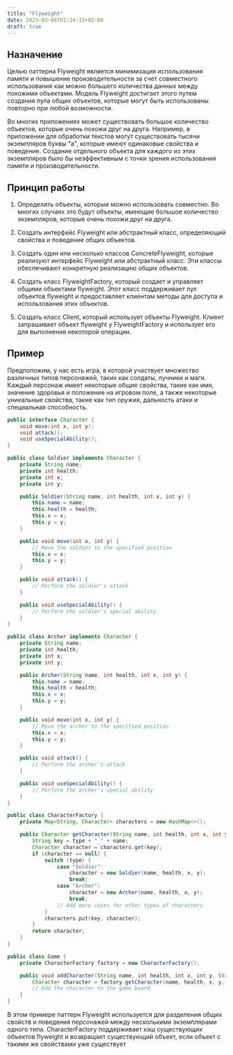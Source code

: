 ```yaml
---
title: "Flyweight"
date: 2023-03-06T01:24:33+02:00
draft: true
---
```


## Назначение

Целью паттерна Flyweight является минимизация использования памяти и повышение производительности за счет совместного использования как можно большего количества данных между похожими объектами. Модель Flyweight достигает этого путем создания пула общих объектов, которые могут быть использованы повторно при любой возможности.

Во многих приложениях может существовать большое количество объектов, которые очень похожи друг на друга. Например, в приложении для обработки текстов могут существовать тысячи экземпляров буквы "a", которые имеют одинаковые свойства и поведение. Создание отдельного объекта для каждого из этих экземпляров было бы неэффективным с точки зрения использования памяти и производительности.

## Принцип работы

1. Определить объекты, которые можно использовать совместно. Во многих случаях это будут объекты, имеющие большое количество экземпляров, которые очень похожи друг на друга.

2. Создать интерфейс Flyweight или абстрактный класс, определяющий свойства и поведение общих объектов.

3. Создать один или несколько классов ConcreteFlyweight, которые реализуют интерфейс Flyweight или абстрактный класс. Эти классы обеспечивают конкретную реализацию общих объектов.

4. Создать класс FlyweightFactory, который создает и управляет общими объектами flyweight. Этот класс поддерживает пул объектов flyweight и предоставляет клиентам методы для доступа и использования этих объектов.

5. Создать класс Client, который использует объекты Flyweight. Клиент запрашивает объект flyweight у FlyweightFactory и использует его для выполнения некоторой операции.

## Пример

Предположим, у нас есть игра, в которой участвует множество различных типов персонажей, таких как солдаты, лучники и маги. Каждый персонаж имеет некоторые общие свойства, такие как имя, значение здоровья и положение на игровом поле, а также некоторые уникальные свойства, такие как тип оружия, дальность атаки и специальная способность.

```java
public interface Character {
    void move(int x, int y);
    void attack();
    void useSpecialAbility();
}

public class Soldier implements Character {
    private String name;
    private int health;
    private int x;
    private int y;

    public Soldier(String name, int health, int x, int y) {
        this.name = name;
        this.health = health;
        this.x = x;
        this.y = y;
    }

    public void move(int x, int y) {
        // Move the soldier to the specified position
        this.x = x;
        this.y = y;
    }

    public void attack() {
        // Perform the soldier's attack
    }

    public void useSpecialAbility() {
        // Perform the soldier's special ability
    }
}

public class Archer implements Character {
    private String name;
    private int health;
    private int x;
    private int y;

    public Archer(String name, int health, int x, int y) {
        this.name = name;
        this.health = health;
        this.x = x;
        this.y = y;
    }

    public void move(int x, int y) {
        // Move the archer to the specified position
        this.x = x;
        this.y = y;
    }

    public void attack() {
        // Perform the archer's attack
    }

    public void useSpecialAbility() {
        // Perform the archer's special ability
    }
}

public class CharacterFactory {
    private Map<String, Character> characters = new HashMap<>();

    public Character getCharacter(String name, int health, int x, int y, String type) {
        String key = type + "_" + name;
        Character character = characters.get(key);
        if (character == null) {
            switch (type) {
                case "Soldier":
                    character = new Soldier(name, health, x, y);
                    break;
                case "Archer":
                    character = new Archer(name, health, x, y);
                    break;
                // Add more cases for other types of characters
            }
            characters.put(key, character);
        }
        return character;
    }
}

public class Game {
    private CharacterFactory factory = new CharacterFactory();

    public void addCharacter(String name, int health, int x, int y, String type) {
        Character character = factory.getCharacter(name, health, x, y, type);
        // Add the character to the game board
    }
}
```

В этом примере паттерн Flyweight используется для разделения общих свойств и поведения персонажей между несколькими экземплярами одного типа. CharacterFactory поддерживает кэш существующих объектов flyweight и возвращает существующий объект, если объект с такими же свойствами уже существует
